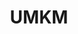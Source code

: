 ---
id: 83
title : UMKM
linkurl: https://kutt.it/5sD6Hd
fitur: aspekpajak
category: aspekpajak
createdTime : 31/07/2019
modifiedTime : 19/01/2020
topik: Versi Lengkap
---